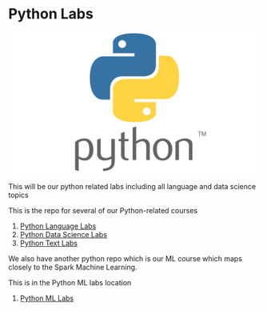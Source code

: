 <link rel='stylesheet' href='assets/css/main.css'/>

# Python Labs

![](assets/images/Python-Symbol.png)

This will be our python related labs including all language and data science topics 

This is the repo for several of our Python-related courses

1. [Python Language Labs](./Python-Language.md)
2. [Python Data Science Labs](./Python-Data-Science.md)
3. [Python Text Labs](./Python-Text.md)

We also have another python repo which is our ML course which maps closely to the Spark Machine Learning. 

This is in the Python ML labs location 

1. [Python ML Labs](https://github.com/elephantscale/ml-labs-python/blob/master/README.md)

